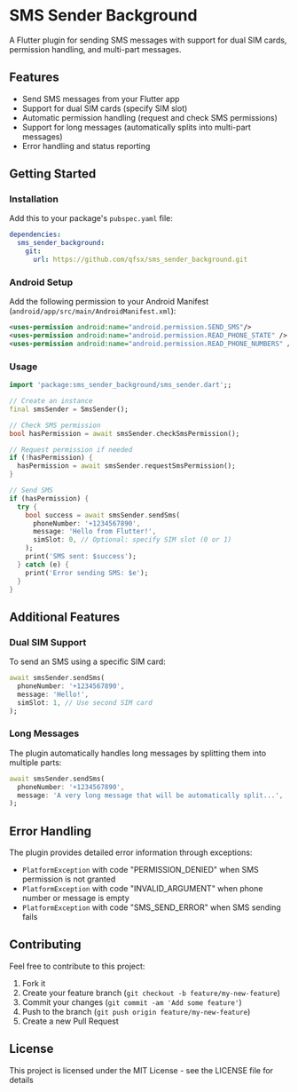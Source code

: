 # SMS Sender Background

A Flutter plugin for sending SMS messages with support for dual SIM cards, permission handling, and multi-part messages.

## Features

- Send SMS messages from your Flutter app
- Support for dual SIM cards (specify SIM slot)
- Automatic permission handling (request and check SMS permissions)
- Support for long messages (automatically splits into multi-part messages)
- Error handling and status reporting

## Getting Started

### Installation

Add this to your package's `pubspec.yaml` file:

```yaml
dependencies:
  sms_sender_background:
    git:
      url: https://github.com/qfsx/sms_sender_background.git
```

### Android Setup

Add the following permission to your Android Manifest (`android/app/src/main/AndroidManifest.xml`):

```xml
<uses-permission android:name="android.permission.SEND_SMS"/>
<uses-permission android:name="android.permission.READ_PHONE_STATE" />
<uses-permission android:name="android.permission.READ_PHONE_NUMBERS" />
```

### Usage

```dart
import 'package:sms_sender_background/sms_sender.dart';;

// Create an instance
final smsSender = SmsSender();

// Check SMS permission
bool hasPermission = await smsSender.checkSmsPermission();

// Request permission if needed
if (!hasPermission) {
  hasPermission = await smsSender.requestSmsPermission();
}

// Send SMS
if (hasPermission) {
  try {
    bool success = await smsSender.sendSms(
      phoneNumber: '+1234567890',
      message: 'Hello from Flutter!',
      simSlot: 0, // Optional: specify SIM slot (0 or 1)
    );
    print('SMS sent: $success');
  } catch (e) {
    print('Error sending SMS: $e');
  }
}
```

## Additional Features

### Dual SIM Support

To send an SMS using a specific SIM card:

```dart
await smsSender.sendSms(
  phoneNumber: '+1234567890',
  message: 'Hello!',
  simSlot: 1, // Use second SIM card
);
```

### Long Messages

The plugin automatically handles long messages by splitting them into multiple parts:

```dart
await smsSender.sendSms(
  phoneNumber: '+1234567890',
  message: 'A very long message that will be automatically split...',
);
```

## Error Handling

The plugin provides detailed error information through exceptions:

- `PlatformException` with code "PERMISSION_DENIED" when SMS permission is not granted
- `PlatformException` with code "INVALID_ARGUMENT" when phone number or message is empty
- `PlatformException` with code "SMS_SEND_ERROR" when SMS sending fails

## Contributing

Feel free to contribute to this project:

1. Fork it
2. Create your feature branch (`git checkout -b feature/my-new-feature`)
3. Commit your changes (`git commit -am 'Add some feature'`)
4. Push to the branch (`git push origin feature/my-new-feature`)
5. Create a new Pull Request

## License

This project is licensed under the MIT License - see the LICENSE file for details
